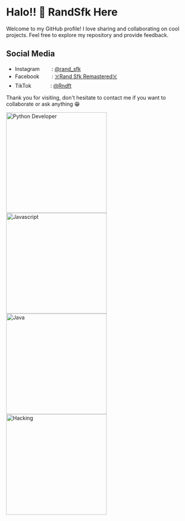 # Halo!! 👋 RandSfk Here

Welcome to my GitHub profile! I love sharing and collaborating on cool projects. Feel free to explore my repository and provide feedback.

## Social Media
- Instagramㅤ‎ ‎ ‎ ‎‎ ‎ ‎: [@rand_sfk](https://www.instagram.com/rand_sfk)
- Facebookㅤ ㅤ‎ : [☠️Rand Sfk Remastered☠️](https://www.facebook.com/dmonlord27)
- TikTokㅤㅤㅤㅤ: [@Rndft](https://www.tiktok.com/@rndft)

Thank you for visiting, don't hesitate to contact me if you want to collaborate or ask anything 😁


<img src="https://api2.sololearn.com/v2/certificates/CC-7QL7TEFP/image/png" alt="Python Developer" style="width:270px;"><img src="https://api2.sololearn.com/v2/certificates/CC-TKNYMWO8/image/png" alt="Javascript" style="width:270px;"><img src="https://api2.sololearn.com/v2/certificates/CC-9I4OESTE/image/png" alt="Java" style="width:270px;"><img src="https://d9jmtjs5r4cgq.cloudfront.net/ComplementaryCourseCertificate/3739751/original/Randy_Nurdiansyah20231127-73-mgyn8m.jpg" alt="Hacking" style="width:270px;">

